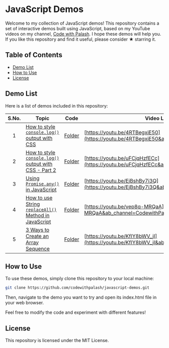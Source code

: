 # JavaScript Demos

Welcome to my collection of JavaScript demos! This repository contains a set of interactive demos built using JavaScript, based on my YouTube videos on my channel, [Code with Palash](https://www.youtube.com/channel/UCnnhIfN-A4JPs2ogiN59MRA). I hope these demos will help you. If you like this repository and find it useful, please consider ★ starring it.

## Table of Contents

- [Demo List](#demo-list)
- [How to Use](#how-to-use)
- [License](#license)

## Demo List

Here is a list of demos included in this repository:

| S.No. | Topic | Code | Video Link |
| :---: | --- | --- | --- |
| 1 | [How to style `console.log()` output with CSS](https://codewithpalash.github.io/javascript-demos/demos/style-console-log/) | [Folder](/demos/style-console-log) | [https://youtu.be/4RTBegxiE50](https://youtu.be/4RTBegxiE50&ab_channel=CodewithPalash) |
| 2 | [How to style `console.log()` output with CSS - Part 2](https://codewithpalash.github.io/javascript-demos/demos/style-console-log-pt2/) | [Folder](/demos/style-console-log-pt2) | [https://youtu.be/uFCjqHzfECc](https://youtu.be/uFCjqHzfECc&ab_channel=CodewithPalash) |
| 3 | [Using `Promise.any()` in JavaScript](https://codewithpalash.github.io/javascript-demos/demos/promise-any/) | [Folder](/demos/promise-any) | [https://youtu.be/EjBshBy7i3Q](https://youtu.be/EjBshBy7i3Q&ab_channel=CodewithPalash) |
| 4 | [How to use String `replaceAll()` Method in JavaScript](https://codewithpalash.github.io/javascript-demos/demos/string-replaceall/) | [Folder](/demos/string-replaceall) | [https://youtu.be/vep8q-MRQaA](https://youtu.be/vep8q-MRQaA&ab_channel=CodewithPalash) |
| 5 | [3 Ways to Create an Array Sequence](https://codewithpalash.github.io/javascript-demos/demos/array-sequence/) | [Folder](/demos/array-sequence) | [https://youtu.be/KfIY8bWV_jI](https://youtu.be/KfIY8bWV_jI&ab_channel=CodewithPalash) |

## How to Use

To use these demos, simply clone this repository to your local machine:

```sh
git clone https://github.com/codewithpalash/javascript-demos.git
```

Then, navigate to the demo you want to try and open its index.html file in your web browser.

Feel free to modify the code and experiment with different features!

## License
This repository is licensed under the MIT License.
